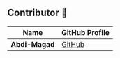 ## Contributor 👤
| Name | GitHub Profile |
|------|---------------|
| **Abdi-Magad** | [GitHub](https://github.com/abdi-magad) |
